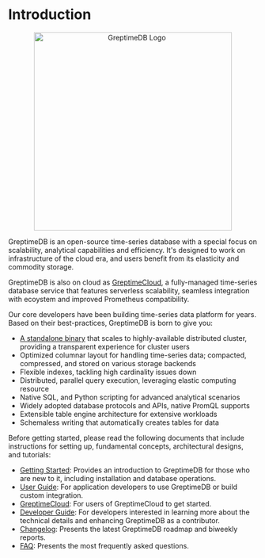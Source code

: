 # Introduction

<p align="center">
    <img src="/logo-greptimedb.png" alt="GreptimeDB Logo" width="400">
</p>

GreptimeDB is an open-source time-series database with a special focus on
scalability, analytical capabilities and efficiency. It's designed to work on
infrastructure of the cloud era, and users benefit from its elasticity and commodity
storage.

GreptimeDB is also on cloud as
[GreptimeCloud](https://greptime.com/product/cloud), a fully-managed time-series
database service that features serverless scalability, seamless integration with
ecoystem and improved Prometheus compatibility.

Our core developers have been building time-series data platform
for years. Based on their best-practices, GreptimeDB is born to give you:

- [A standalone binary](https://github.com/GreptimeTeam/greptimedb/releases) that scales to highly-available distributed cluster, providing a transparent experience for cluster users
- Optimized columnar layout for handling time-series data; compacted, compressed, and stored on various storage backends
- Flexible indexes, tackling high cardinality issues down
- Distributed, parallel query execution, leveraging elastic computing resource
- Native SQL, and Python scripting for advanced analytical scenarios
- Widely adopted database protocols and APIs, native PromQL supports
- Extensible table engine architecture for extensive workloads
- Schemaless writing that automatically creates tables for data

Before getting started, please read the following documents that include instructions for setting up, fundamental concepts, architectural designs, and tutorials:

- [Getting Started][1]: Provides an introduction to GreptimeDB for those who are new to it, including installation and database operations.
- [User Guide][2]: For application developers to use GreptimeDB or build custom integration.
- [GreptimeCloud][6]: For users of GreptimeCloud to get started.
- [Developer Guide][3]: For developers interested in learning more about the technical details and enhancing GreptimeDB as a contributor.
- [Changelog][4]: Presents the latest GreptimeDB roadmap and biweekly reports.
- [FAQ][5]: Presents the most frequently asked questions.

[1]: ./getting-started/try-out-greptimedb.md
[2]: ./user-guide/overview.md
[3]: ./developer-guide/overview.md
[4]: ./changelog/overview.md
[5]: ./faq-and-others/faq.md
[6]: ./greptimecloud/overview.md
